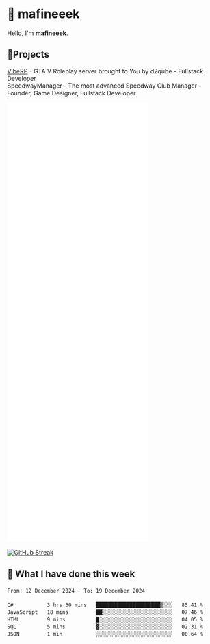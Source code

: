 # 👋 mafineeek
Hello, I'm **mafineeek**.

## 📝Projects

[VibeRP](https://v-rp.pl) - GTA V Roleplay server brought to You by d2qube - Fullstack Developer<br/>
SpeedwayManager - The most advanced Speedway Club Manager - Founder, Game Designer, Fullstack Developer


![](./github-metrics.svg)

[![GitHub Streak](https://streak-stats.demolab.com/?user=mafineeek)](https://git.io/streak-stats)

## 📰 What I have done this week
<!--START_SECTION:waka-->

```txt
From: 12 December 2024 - To: 19 December 2024

C#           3 hrs 30 mins   █████████████████████▒░░░   85.41 %
JavaScript   18 mins         ██░░░░░░░░░░░░░░░░░░░░░░░   07.46 %
HTML         9 mins          █░░░░░░░░░░░░░░░░░░░░░░░░   04.05 %
SQL          5 mins          ▓░░░░░░░░░░░░░░░░░░░░░░░░   02.31 %
JSON         1 min           ░░░░░░░░░░░░░░░░░░░░░░░░░   00.64 %
```

<!--END_SECTION:waka-->
